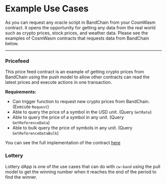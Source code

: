 # Example Use Cases

As you can request any oracle script in BandChain from your CosmWasm contract. it opens the opportunity for getting any data from the real world such as crypto prices, stock prices, and weather data. Please see the examples of CosmWasm contracts that requests data from BandChain below.

---

### Pricefeed

This price feed contract is an example of getting crypto prices from BandChain using the push model to allow other contracts can read the latest prices and execute actions in one transaction.

**Requirements:**

- Can trigger function to request new crypto prices from BandChain. (Execute `Request`)
- Able to query the price of a symbol in the USD unit. (Query `GetRate`)
- Able to query the price of a symbol in any unit. (Query `GetReferenceData`)
- Able to bulk query the price of symbols in any unit. (Query `GetReferenceDataBulk`)

You can see the full implementation of the contract [here](https://github.com/bandprotocol/cw-band/tree/main/contracts/price-feed)

### Lottery

Lottery dApp is one of the use cases that can do with `cw-band` using the pull model to get the winning number when it reaches the end of the period to find the winner.
